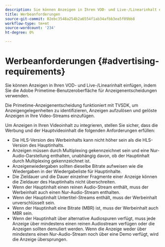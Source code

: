 ```yaml
---
description: Sie können Anzeigen in Ihren VOD- und Live-/Linearinhalt einfügen, indem Sie die Adobe Primetime-Benutzeroberfläche für Anzeigenentscheidungen verwenden.
title: Werbeanforderungen
source-git-commit: 02ebc3548a254b2a6554f1ab34afbb3ea5f09bb8
workflow-type: tm+mt
source-wordcount: '234'
ht-degree: 0%

---
```


# Werbeanforderungen {#advertising-requirements}

Sie können Anzeigen in Ihren VOD- und Live-/Linearinhalt einfügen, indem Sie die Adobe Primetime-Benutzeroberfläche für Anzeigenentscheidungen verwenden.

<!--<a id="section_A2966DC850E140FE9400A1D9E412F819"></a>-->

Die Primetime-Anzeigenentscheidung funktioniert mit TVSDK, um Anzeigengelegenheiten zu identifizieren, Anzeigen aufzulösen und gelöste Anzeigen in Ihre Video-Streams einzufügen.

Um Anzeigen in Ihren Videoinhalt zu integrieren, stellen Sie sicher, dass die Werbung und der Hauptvideoinhalt die folgenden Anforderungen erfüllen:

* Die HLS-Version des Werbeinhalts kann nicht höher sein als die HLS-Version des Hauptinhalts.
* Anzeigen müssen durch Multiplexing gekennzeichnet sein und eine Nur-Audio-Darstellung enthalten, unabhängig davon, ob der Hauptinhalt durch Multiplexing gekennzeichnet ist.
* Anzeigenwiedergaben sollten dieselbe Bitrate aufweisen wie die Wiedergaben in der Wiedergabeliste für Hauptinhalte.
* Die Zieldauer und die Dauer einzelner Fragmente einer Anzeige können die Zieldauer des Hauptinhalts nicht überschreiten.
* Wenn der Hauptinhalt einen reinen Audio-Stream enthält, muss der Werbeinhalt auch einen Nur-Audio-Stream enthalten.
* Wenn der Hauptinhalt Untertitel-Streams enthält, muss der Werbeinhalt unverschlüsselt sein.
* Wenn der Hauptinhalt eine Bitrate (MBR) ist, muss der Werbeinhalt auch MBR sein.
* Wenn der Hauptinhalt über alternative Audiospuren verfügt, muss jede Anzeige über mindestens einen reinen Audiostream verfügen oder die Anzeigen sollten demuliert werden. Wenn die Anzeige weder über mindestens einen Nur-Audio-Stream noch über eine Demo verfügt, wird die Anzeige übersprungen.

